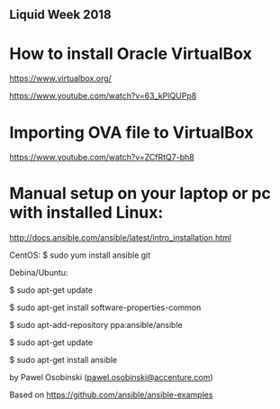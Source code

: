 Liquid Week 2018
---------------------

# How to install Oracle VirtualBox
https://www.virtualbox.org/

https://www.youtube.com/watch?v=63_kPIQUPp8

# Importing OVA file to VirtualBox

https://www.youtube.com/watch?v=ZCfRtQ7-bh8

# Manual setup on your laptop or pc with installed Linux:

http://docs.ansible.com/ansible/latest/intro_installation.html

 CentOS:
 $ sudo yum install ansible git

 Debina/Ubuntu:

 $ sudo apt-get update

 $ sudo apt-get install software-properties-common

 $ sudo apt-add-repository ppa:ansible/ansible

 $ sudo apt-get update

 $ sudo apt-get install ansible



by Pawel Osobinski (pawel.osobinski@accenture.com)

Based on
https://github.com/ansible/ansible-examples
